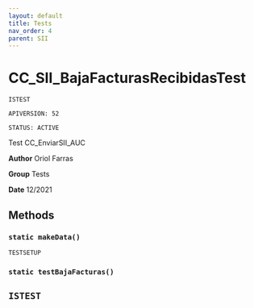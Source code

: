 ```yaml
---
layout: default
title: Tests
nav_order: 4
parent: SII
---
```


# CC_SII_BajaFacturasRecibidasTest

`ISTEST`

`APIVERSION: 52`

`STATUS: ACTIVE`

Test CC_EnviarSII_AUC

**Author** Oriol Farras

**Group** Tests

**Date** 12/2021

## Methods

### `static makeData()`

`TESTSETUP`

### `static testBajaFacturas()`

## `ISTEST`
